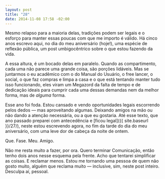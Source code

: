 ```yaml
---
layout: post
title: "28"
date: 2014-11-08 17:58 -02:00
---
```

Mesmo relapso para a maioria delas, tradições podem ser legais e o esforço para manter essas poucas com que me importo é válido. Há cinco anos escrevo aqui, no dia do meu aniversário (hoje!), uma espécie de reflexão pública, um post umbigocêntrico sobre o que estou fazendo da vida.

A essa altura, é um bocado delas em paralelo. Quando as compartimento, cada uma não parece uma grande coisa, são porções lidáveis. Mas se juntarmos o eu acadêmico com o do Manual do Usuário, o free lancer, o social, o que faz compras e limpa a casa e o que está tentando manter tudo isso funcionando, eles viram um Megazord da falta de tempo e de dedicação ideais para cumprir cada uma dessas demandas nem da melhor forma, mas de _alguma_ forma.

Esse ano foi foda. Estou cansado e vendo oportunidades legais escorrendo pelos dedos — mas aproveitando algumas. Deixando amigos na mão ou não dando a atenção necessária, ou a que eu gostaria. Até esse texto, que ano passado preparei com antecedência e [ficou legal]({{ site.baseurl }}/27/), neste estou escrevendo agora, no fim da tarde do dia do meu aniversário, com uma leve dor de cabeça da noite de ontem.

Que. Fase. Meu. Amigo.

Não me resta muito a fazer, por ora. Quero terminar Comunicação, então tenho dois anos nesse esquema pela frente. Acho que tentarei simplificar as coisas. E reclamar menos. Estou me tornando uma pessoa de quem não gosto muito, alguém que reclama muito — inclusive, sim, neste post inteiro. Desculpa aí, pessoal.
